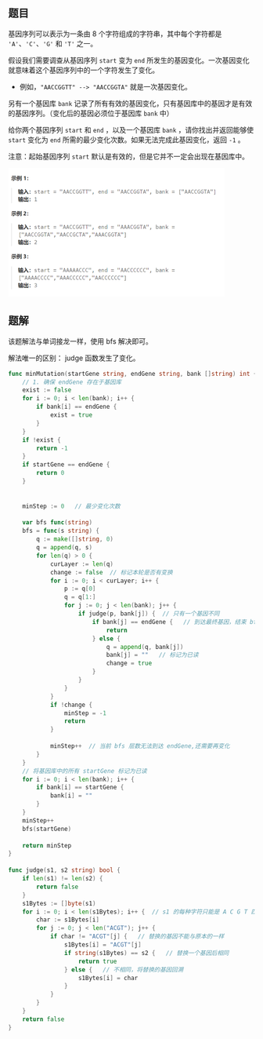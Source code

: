 ## 题目

基因序列可以表示为一条由 8 个字符组成的字符串，其中每个字符都是 `'A'`、`'C'`、`'G'` 和 `'T'` 之一。

假设我们需要调查从基因序列 `start` 变为 `end` 所发生的基因变化。一次基因变化就意味着这个基因序列中的一个字符发生了变化。

- 例如，`"AACCGGTT" --> "AACCGGTA"` 就是一次基因变化。

另有一个基因库 `bank` 记录了所有有效的基因变化，只有基因库中的基因才是有效的基因序列。（变化后的基因必须位于基因库 `bank` 中）

给你两个基因序列 `start` 和 `end` ，以及一个基因库 `bank` ，请你找出并返回能够使 `start` 变化为 `end` 所需的最少变化次数。如果无法完成此基因变化，返回 `-1` 。

注意：起始基因序列 `start` 默认是有效的，但是它并不一定会出现在基因库中。

<img src="3-433.最小基因变化.assets/image-20240303123928735.png" alt="image-20240303123928735" style="zoom:50%;" />

## 题解

该题解法与单词接龙一样，使用 bfs 解决即可。

解法唯一的区别： judge 函数发生了变化。

```go
func minMutation(startGene string, endGene string, bank []string) int {
    // 1. 确保 endGene 存在于基因库
    exist := false
    for i := 0; i < len(bank); i++ {
        if bank[i] == endGene {
            exist = true
        }
    }
    if !exist {
        return -1
    }
    if startGene == endGene {
        return 0
    }


    minStep := 0   // 最少变化次数

    var bfs func(string)
    bfs = func(s string) {
        q := make([]string, 0)
        q = append(q, s)
        for len(q) > 0 {
            curLayer := len(q)
            change := false  // 标记本轮是否有变换
            for i := 0; i < curLayer; i++ {
                p := q[0]
                q = q[1:]
                for j := 0; j < len(bank); j++ {
                    if judge(p, bank[j]) {  // 只有一个基因不同
                        if bank[j] == endGene {   // 到达最终基因，结束 bfs
                            return
                        } else {
                            q = append(q, bank[j])
                            bank[j] = ""   // 标记为已读
                            change = true
                        }
                    }
                }
            }
            if !change {
                minStep = -1
                return 
            }

            minStep++  // 当前 bfs 层数无法到达 endGene,还需要再变化
        }
    }
    // 将基因库中的所有 startGene 标记为已读
    for i := 0; i < len(bank); i++ {
        if bank[i] == startGene {
            bank[i] = ""
        }
    }
    minStep++
    bfs(startGene)

    return minStep
}

func judge(s1, s2 string) bool {
    if len(s1) != len(s2) {
        return false
    }
    s1Bytes := []byte(s1)
    for i := 0; i < len(s1Bytes); i++ {  // s1 的每种字符只能是 A C G T 四种之一 
        char := s1Bytes[i]
        for j := 0; j < len("ACGT"); j++ {
            if char != "ACGT"[j] {   // 替换的基因不能与原本的一样
                s1Bytes[i] = "ACGT"[j]
                if string(s1Bytes) == s2 {   // 替换一个基因后相同
                    return true
                } else {   // 不相同，将替换的基因回溯
                    s1Bytes[i] = char   
                }
            }
        }
    }
    return false
}
```

